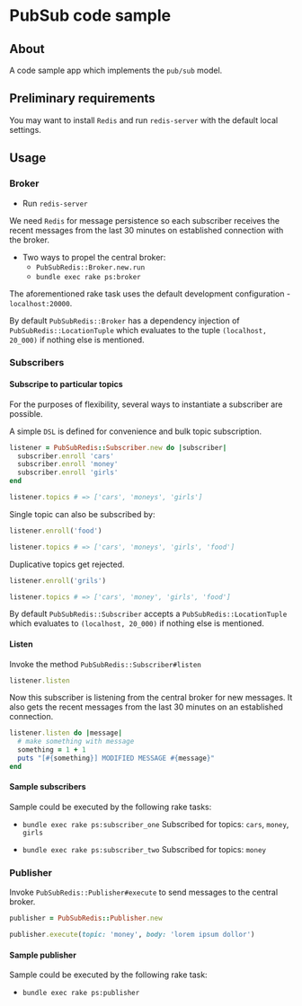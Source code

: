 # PubSub code sample

## About

A code sample app which implements the `pub/sub` model.

## Preliminary requirements

You may want to install `Redis` and run `redis-server` with the default local settings.

## Usage

### Broker

- Run `redis-server`

We need `Redis` for message persistence so each subscriber receives the recent messages from the last 30 minutes on established connection with the broker.

- Two ways to propel the central broker: 
  - `PubSubRedis::Broker.new.run`
  - `bundle exec rake ps:broker`
  
The aforementioned rake task uses the default development configuration - `localhost:20000`.

By default `PubSubRedis::Broker` has a dependency injection of `PubSubRedis::LocationTuple` which evaluates to the tuple `(localhost, 20_000)` if nothing else is mentioned.

### Subscribers

#### Subscripe to particular topics
For the purposes of flexibility, several ways to instantiate a subscriber are possible.

A simple `DSL` is defined for convenience and bulk topic subscription.


```ruby
listener = PubSubRedis::Subscriber.new do |subscriber|
  subscriber.enroll 'cars'
  subscriber.enroll 'money'
  subscriber.enroll 'girls'
end

listener.topics # => ['cars', 'moneys', 'girls']
```

Single topic can also be subscribed by:
```ruby
listener.enroll('food')

listener.topics # => ['cars', 'moneys', 'girls', 'food']
```


Duplicative topics get rejected.

```ruby
listener.enroll('grils')

listener.topics # => ['cars', 'money', 'girls', 'food']
```

By default `PubSubRedis::Subscriber` accepts a `PubSubRedis::LocationTuple` which evaluates to `(localhost, 20_000)` if nothing else is mentioned.

#### Listen

Invoke the method `PubSubRedis::Subscriber#listen`

```ruby
listener.listen
```

Now this subscriber is listening from the central broker for new messages. It also gets the recent messages from the last 30 minutes on an established connection.

```ruby
listener.listen do |message|
  # make something with message
  something = 1 + 1
  puts "[#{something}] MODIFIED MESSAGE #{message}"
end
```

#### Sample subscribers

Sample could be executed by the following rake tasks:

- `bundle exec rake ps:subscriber_one`
Subscribed for topics: `cars`, `money`, `girls`

- `bundle exec rake ps:subscriber_two`
Subscribed for topics: `money`

### Publisher

Invoke `PubSubRedis::Publisher#execute` to send messages to the central broker.

```ruby
publisher = PubSubRedis::Publisher.new

publisher.execute(topic: 'money', body: 'lorem ipsum dollor')
```

#### Sample publisher

Sample could be executed by the following rake task:

- `bundle exec rake ps:publisher`
